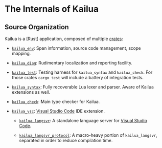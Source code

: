 # The Internals of Kailua

## Source Organization

Kailua is a [Rust] application, composed of multiple [crates][crates-and-modules]:

* [`kailua_env`](kailua_env/): Span information, source code management, scope mapping.

* [`kailua_diag`](kailua_diag/): Rudimentary localization and reporting facility.

* [`kailua_test`](kailua_test/): Testing harness for `kailua_syntax` and `kailua_check`. For those crates `cargo test` will include a battery of integration tests.

* [`kailua_syntax`](kailua_syntax/): Fully recoverable Lua lexer and parser. Aware of Kailua extensions as well.

* [`kailua_check`](kailua_check/): Main type checker for Kailua.

* [`kailua_vsc`](kailua_vsc/): [Visual Studio Code][VSCode] IDE extension.

  * [`kailua_langsvr`](kailua_langsvr/): A standalone language server for [Visual Studio Code][VSCode].

  * [`kailua_langsvr_protocol`](kailua_langsvr_protocol/): A macro-heavy portion of `kailua_langsvr`, separated in order to reduce compilation time.

<!-- -->

[crates-and-modules]: https://doc.rust-lang.org/book/crates-and-modules.html
[VSCode]: https://code.visualstudio.com/
